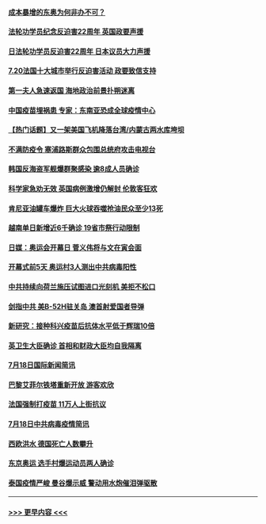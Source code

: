 #### [成本暴增的东奥为何非办不可？](../pages/prog202/a103169052.md?t=07192351) 
#### [法轮功学员纪念反迫害22周年 英国政要声援](../pages/prog202/a103169029.md?t=07192351) 
#### [日法轮功学员反迫害22周年 日本议员大力声援](../pages/prog202/a103169022.md?t=07192351) 
#### [7.20法国十大城市举行反迫害活动 政要致信支持](../pages/prog202/a103169020.md?t=07192351) 
#### [第一夫人急速返国 海地政治前景扑朔迷离](../pages/prog202/a103168983.md?t=07192351) 
#### [中国疫苗埋祸患 专家：东南亚恐成全球疫情中心](../pages/prog202/a103168930.md?t=07192351) 
#### [【热门话题】又一架美国飞机降落台湾/内蒙古两水库垮坝](../pages/prog202/a103168912.md?t=07192351) 
#### [不满防疫令 塞浦路斯群众包围总统府攻击电视台](../pages/prog202/a103168737.md?t=07192351) 
#### [韩国反海盗军舰爆群聚感染 逾8成人员确诊](../pages/prog202/a103168719.md?t=07192351) 
#### [科学家急劝无效 英国病例激增仍解封 伦敦客狂欢](../pages/prog202/a103168686.md?t=07192351) 
#### [肯尼亚油罐车爆炸 巨大火球吞噬抢油民众至少13死](../pages/prog202/a103168676.md?t=07192351) 
#### [越南单日新增近6千确诊 19省市祭行动限制](../pages/prog202/a103168673.md?t=07192351) 
#### [日媒：奥运会开幕日 菅义伟将与文在寅会面](../pages/prog202/a103168649.md?t=07192351) 
#### [开幕式前5天 奥运村3人测出中共病毒阳性](../pages/prog202/a103168594.md?t=07192351) 
#### [中共持续向荷兰施压试图进口光刻机 美拒不松口](../pages/prog202/a103168553.md?t=07192351) 
#### [剑指中共 美B-52H驻关岛 澳首射爱国者导弹](../pages/prog202/a103168546.md?t=07192351) 
#### [新研究：接种科兴疫苗后抗体水平低于辉瑞10倍](../pages/prog202/a103168523.md?t=07192351) 
#### [英卫生大臣确诊  首相和财政大臣均自我隔离](../pages/prog202/a103168465.md?t=07192351) 
#### [7月18日国际新闻简讯](../pages/prog202/a103168472.md?t=07192351) 
#### [巴黎艾菲尔铁塔重新开放 游客欢欣](../pages/prog202/a103168462.md?t=07192351) 
#### [法国强制打疫苗 11万人上街抗议](../pages/prog202/a103168404.md?t=07192351) 
#### [7月18日中共病毒疫情简讯](../pages/prog202/a103168450.md?t=07192351) 
#### [西欧洪水 德国死亡人数攀升](../pages/prog202/a103168436.md?t=07192351) 
#### [东京奥运 选手村爆运动员两人确诊](../pages/prog202/a103168434.md?t=07192351) 
#### [泰国疫情严峻 曼谷爆示威 警动用水炮催泪弹驱散](../pages/prog202/a103168396.md?t=07192351) 

----
#### [ >>> 更早内容 <<< ](../indexes/prog202-earlier.md)
